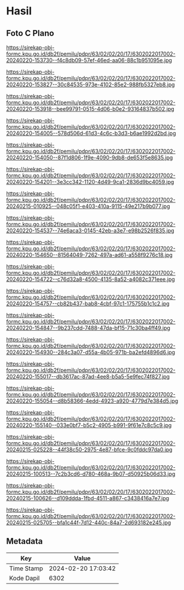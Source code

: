 # Hasil

## Foto C Plano

https://sirekap-obj-formc.kpu.go.id/db2f/pemilu/pdpr/63/02/02/20/17/6302022017002-20240220-153730--f4c8db09-57ef-46ed-aa06-88c1b951095e.jpg

https://sirekap-obj-formc.kpu.go.id/db2f/pemilu/pdpr/63/02/02/20/17/6302022017002-20240220-153827--30c84535-973e-4102-85e2-988fb5327eb8.jpg

https://sirekap-obj-formc.kpu.go.id/db2f/pemilu/pdpr/63/02/02/20/17/6302022017002-20240220-153918--bee99791-0515-4d06-b0e2-93164837b502.jpg

https://sirekap-obj-formc.kpu.go.id/db2f/pemilu/pdpr/63/02/02/20/17/6302022017002-20240220-154005--578d506d-61d3-4c6c-b3d3-b6ae1992d2bd.jpg

https://sirekap-obj-formc.kpu.go.id/db2f/pemilu/pdpr/63/02/02/20/17/6302022017002-20240220-154050--87f1d806-1f9e-4090-9db8-de653f5e8635.jpg

https://sirekap-obj-formc.kpu.go.id/db2f/pemilu/pdpr/63/02/02/20/17/6302022017002-20240220-154201--3e3cc342-1120-4d49-9ca1-2836d9bc4059.jpg

https://sirekap-obj-formc.kpu.go.id/db2f/pemilu/pdpr/63/02/02/20/17/6302022017002-20240215-010925--048c05f1-e403-410a-9115-49e217b9b077.jpg

https://sirekap-obj-formc.kpu.go.id/db2f/pemilu/pdpr/63/02/02/20/17/6302022017002-20240220-154537--74e6aca3-0145-42eb-a3e7-e98b2526f835.jpg

https://sirekap-obj-formc.kpu.go.id/db2f/pemilu/pdpr/63/02/02/20/17/6302022017002-20240220-154650--81564049-7262-497a-ad61-a558f9276c18.jpg

https://sirekap-obj-formc.kpu.go.id/db2f/pemilu/pdpr/63/02/02/20/17/6302022017002-20240220-154722--c76d32a8-4500-4135-8a52-a4082c371eee.jpg

https://sirekap-obj-formc.kpu.go.id/db2f/pemilu/pdpr/63/02/02/20/17/6302022017002-20240220-154757--cb82b437-bab8-4cbf-97c1-175755b1c1c2.jpg

https://sirekap-obj-formc.kpu.go.id/db2f/pemilu/pdpr/63/02/02/20/17/6302022017002-20240220-154847--9b237cdd-7488-47da-bf15-71c30ba4ff49.jpg

https://sirekap-obj-formc.kpu.go.id/db2f/pemilu/pdpr/63/02/02/20/17/6302022017002-20240220-154930--284c3a07-d55a-4b05-971b-ba2efd4896d6.jpg

https://sirekap-obj-formc.kpu.go.id/db2f/pemilu/pdpr/63/02/02/20/17/6302022017002-20240220-155017--db3617ac-87ad-4ee8-b5a5-5e9fec74f827.jpg

https://sirekap-obj-formc.kpu.go.id/db2f/pemilu/pdpr/63/02/02/20/17/6302022017002-20240220-155054--d8b58366-4edd-4923-a920-4779d7e384d5.jpg

https://sirekap-obj-formc.kpu.go.id/db2f/pemilu/pdpr/63/02/02/20/17/6302022017002-20240220-155140--033e0bf7-b5c2-4905-b991-9f61e7c8c5c9.jpg

https://sirekap-obj-formc.kpu.go.id/db2f/pemilu/pdpr/63/02/02/20/17/6302022017002-20240215-025228--44f38c50-2975-4e87-bfce-9c0fddc97da0.jpg

https://sirekap-obj-formc.kpu.go.id/db2f/pemilu/pdpr/63/02/02/20/17/6302022017002-20240215-100513--7c2b3cd6-d780-468a-9b07-d50925b06d33.jpg

https://sirekap-obj-formc.kpu.go.id/db2f/pemilu/pdpr/63/02/02/20/17/6302022017002-20240215-100626--d109ddda-1fbd-4511-a867-c3438416a7e7.jpg

https://sirekap-obj-formc.kpu.go.id/db2f/pemilu/pdpr/63/02/02/20/17/6302022017002-20240215-025705--bfa1c44f-7d12-440c-84a7-2d693182e245.jpg


## Metadata

| Key        | Value               |
| ---------- | ------------------- |
| Time Stamp | 2024-02-20 17:03:42 |
| Kode Dapil | 6302                |



